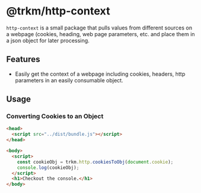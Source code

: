 # **@trkm/http-context**

`http-context` is a small package that pulls values from different sources on a webpage (cookies, heading, web page parameters, etc. and place them in a json object for later processing.

## Features

* Easily get the context of a webpage including cookies, headers, http parameters in an easily consumable object.

## Usage

### Converting Cookies to an Object

```html
<head>
  <script src="../dist/bundle.js"></script>
</head>

<body>
  <script>
    const cookieObj = trkm.http.cookiesToObj(document.cookie);
    console.log(cookieObj);
  </script>
  <h1>Checkout the console.</h1>
</body>
```
